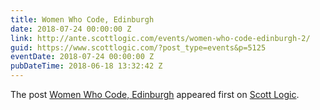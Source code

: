 ```yaml
---
title: Women Who Code, Edinburgh
date: 2018-07-24 00:00:00 Z
link: http://ante.scottlogic.com/events/women-who-code-edinburgh-2/
guid: https://www.scottlogic.com/?post_type=events&p=5125
eventDate: 2018-07-24 00:00:00 Z
pubDateTime: 2018-06-18 13:32:42 Z
---
```


<p>The post <a rel="nofollow" href="http://ante.scottlogic.com/events/women-who-code-edinburgh-2/">Women Who Code, Edinburgh</a> appeared first on <a rel="nofollow" href="http://ante.scottlogic.com">Scott Logic</a>.</p>